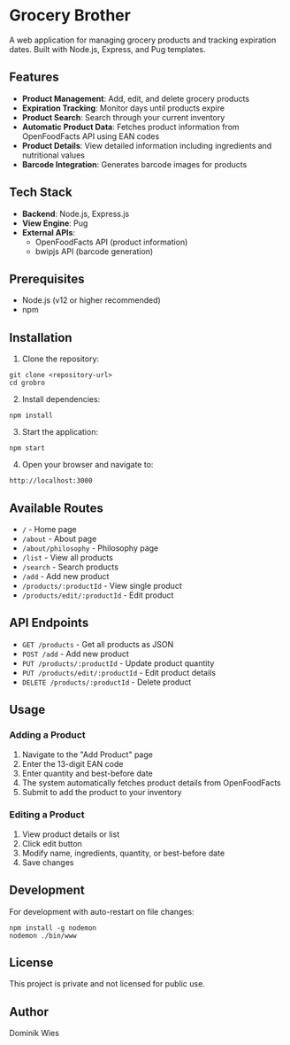 # Grocery Brother

A web application for managing grocery products and tracking expiration dates. Built with Node.js, Express, and Pug templates.

## Features

- **Product Management**: Add, edit, and delete grocery products
- **Expiration Tracking**: Monitor days until products expire
- **Product Search**: Search through your current inventory
- **Automatic Product Data**: Fetches product information from OpenFoodFacts API using EAN codes
- **Product Details**: View detailed information including ingredients and nutritional values
- **Barcode Integration**: Generates barcode images for products

## Tech Stack

- **Backend**: Node.js, Express.js
- **View Engine**: Pug
- **External APIs**:
  - OpenFoodFacts API (product information)
  - bwipjs API (barcode generation)

## Prerequisites

- Node.js (v12 or higher recommended)
- npm

## Installation

1. Clone the repository:
```
git clone <repository-url>
cd grobro
```

2. Install dependencies:
```
npm install
```

3. Start the application:
```
npm start
```

4. Open your browser and navigate to:
```
http://localhost:3000
```

## Available Routes

- `/` - Home page
- `/about` - About page
- `/about/philosophy` - Philosophy page
- `/list` - View all products
- `/search` - Search products
- `/add` - Add new product
- `/products/:productId` - View single product
- `/products/edit/:productId` - Edit product

## API Endpoints

- `GET /products` - Get all products as JSON
- `POST /add` - Add new product
- `PUT /products/:productId` - Update product quantity
- `PUT /products/edit/:productId` - Edit product details
- `DELETE /products/:productId` - Delete product

## Usage

### Adding a Product

1. Navigate to the "Add Product" page
2. Enter the 13-digit EAN code
3. Enter quantity and best-before date
4. The system automatically fetches product details from OpenFoodFacts
5. Submit to add the product to your inventory

### Editing a Product

1. View product details or list
2. Click edit button
3. Modify name, ingredients, quantity, or best-before date
4. Save changes

## Development

For development with auto-restart on file changes:

```
npm install -g nodemon
nodemon ./bin/www
```

## License

This project is private and not licensed for public use.

## Author

Dominik Wies